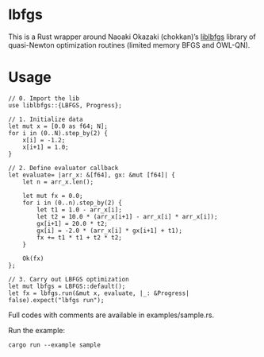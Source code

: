 
# lbfgs

This is a Rust wrapper around Naoaki Okazaki (chokkan)&rsquo;s [liblbfgs](http://chokkan.org/software/liblbfgs/) library of
quasi-Newton optimization routines (limited memory BFGS and OWL-QN).


# Usage

    // 0. Import the lib
    use liblbfgs::{LBFGS, Progress};
    
    // 1. Initialize data
    let mut x = [0.0 as f64; N];
    for i in (0..N).step_by(2) {
        x[i] = -1.2;
        x[i+1] = 1.0;
    }
    
    // 2. Define evaluator callback
    let evaluate= |arr_x: &[f64], gx: &mut [f64]| {
        let n = arr_x.len();
    
        let mut fx = 0.0;
        for i in (0..n).step_by(2) {
            let t1 = 1.0 - arr_x[i];
            let t2 = 10.0 * (arr_x[i+1] - arr_x[i] * arr_x[i]);
            gx[i+1] = 20.0 * t2;
            gx[i] = -2.0 * (arr_x[i] * gx[i+1] + t1);
            fx += t1 * t1 + t2 * t2;
        }
    
        Ok(fx)
    };
    
    // 3. Carry out LBFGS optimization
    let mut lbfgs = LBFGS::default();
    let fx = lbfgs.run(&mut x, evaluate, |_: &Progress| false).expect("lbfgs run");

Full codes with comments are available in examples/sample.rs.

Run the example:

    cargo run --example sample

